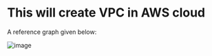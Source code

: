 # This will create VPC in AWS cloud

A reference graph given below:

![image](https://user-images.githubusercontent.com/38517925/109420085-a7427c00-79f6-11eb-9755-9b4548e08a79.png)
